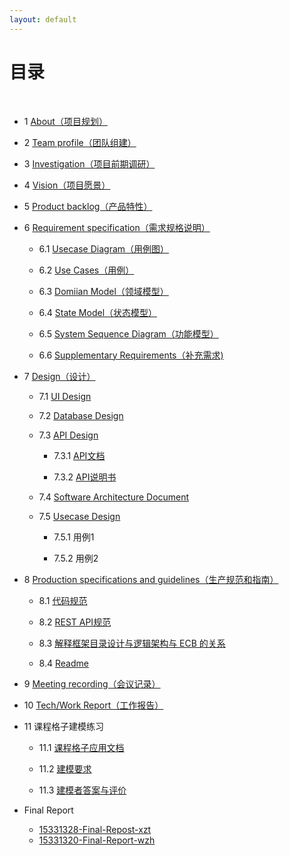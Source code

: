 ```yaml
---
layout: default
---
```


# [](#TOC)目录

&nbsp;&nbsp; 

* 1 [About（项目规划）](./doc/About)

* 2 [Team profile（团队组建）](./doc/Team-profile.md)

* 3 [Investigation（项目前期调研）](./doc/Investigation.md)

* 4 [Vision（项目愿景）](./doc/Vision)

* 5 [Product backlog（产品特性）](./doc/Product%20Backlog)

* 6 [Requirement specification（需求规格说明）](./doc/Requirement%20specification)

  + 6.1 [Usecase Diagram（用例图）](./doc/Requirement%20specification.md#23-%E7%94%A8%E4%BE%8B%E5%88%86%E6%9E%90)

  + 6.2 [Use Cases（用例）](./doc/Requirement%20specification.md#231-%E4%BD%BF%E7%94%A8-ui-free%E9%A3%8E%E6%A0%BC%E7%BC%96%E5%88%B6%E4%B8%80%E4%B8%AA%E5%AE%8C%E6%95%B4%E7%9A%84%E7%94%A8%E6%88%B7%E7%9B%AE%E6%A0%87%E7%BA%A7%E5%88%AB%E7%94%A8%E4%BE%8B)

  + 6.3 [Domiian Model（领域模型）](./doc/Requirement%20specification.md#24-%E9%A2%86%E5%9F%9F%E5%BB%BA%E6%A8%A1)

  + 6.4 [State Model（状态模型）](./doc/Requirement%20specification.md#25-%E7%8A%B6%E6%80%81%E6%A8%A1%E5%9E%8B)

  + 6.5 [System Sequence Diagram（功能模型）](./doc/Requirement%20specification.md#26-%E7%B3%BB%E7%BB%9F%E5%8A%9F%E8%83%BD%E6%A8%A1%E5%9E%8B)

  + 6.6 [Supplementary Requirements（补充需求)](./doc/%E8%A1%A5%E5%85%85%E6%80%A7%E8%A7%84%E6%A0%BC%E8%AF%B4%E6%98%8E.md)

* 7 [Design（设计）](./doc/Design.md)

  + 7.1 [UI Design](./doc/Design.md#1-ui%E8%AE%BE%E8%AE%A1)

  + 7.2 [Database Design](./doc/Design.md#2-%E6%95%B0%E6%8D%AE%E5%BA%93%E8%AE%BE%E8%AE%A1)

  + 7.3 [API Design](./doc/Design.md#3-api%E8%AE%BE%E8%AE%A1)

    - 7.3.1 [API文档](https://bronzetiki.docs.apiary.io/#reference)

    - 7.3.2 [API说明书](https://www.showdoc.cc/web/#/67895844684111)

  + 7.4 [Software Architecture Document](./doc/Software_Architecture_Document.md)

  + 7.5 [Usecase Design](./doc/UC-ECB.md)

    - 7.5.1 用例1

    - 7.5.2 用例2

* 8 [Production specifications and guidelines（生产规范和指南）](./doc/Production%20specifications%20and%20guidelines.md)

  + 8.1 [代码规范](./doc/Production%20specifications%20and%20guidelines.md#2-%E4%BB%A3%E7%A0%81%E8%A7%84%E8%8C%83)

  + 8.2 [REST API规范](./doc/Production%20specifications%20and%20guidelines.md#3-rest-api%E8%AE%BE%E8%AE%A1%E8%A7%84%E8%8C%83)

  + 8.3 [解释框架目录设计与逻辑架构与 ECB 的关系 ](./doc/relationship.md)

  + 8.4 [Readme](https://github.com/SYSU-BronzeTiki/BronzeTiki-FE)

* 9 [Meeting recording（会议记录）](./doc/Meeting%20recording.md)

* 10 [Tech/Work Report（工作报告）](./doc/Tech%26Work%20report)

* 11 课程格子建模练习

  + 11.1 [课程格子应用文档](./doc/%E8%AF%BE%E7%A8%8B%E6%A0%BC%E5%AD%90%E6%96%87%E6%A1%A3%E7%BB%83%E4%B9%A0.md#%E8%AF%BE%E7%A8%8B%E6%A0%BC%E5%AD%90)

  + 11.2 [建模要求](./doc/%E8%AF%BE%E7%A8%8B%E6%A0%BC%E5%AD%90%E6%96%87%E6%A1%A3%E7%BB%83%E4%B9%A0.md#%E5%BB%BA%E6%A8%A1%E8%A6%81%E6%B1%82)

  + 11.3 [建模者答案与评价](./doc/%E5%BB%BA%E6%A8%A1%E8%80%85URL%E5%8F%8A%E8%AF%84%E4%BB%B7.md)

* Final Report

  + [15331328-Final-Repost-xzt](./doc/Final-Report-XZT.md)
  + [15331320-Final-Report-wzh](./doc/Final-Report-WZH.md)

  